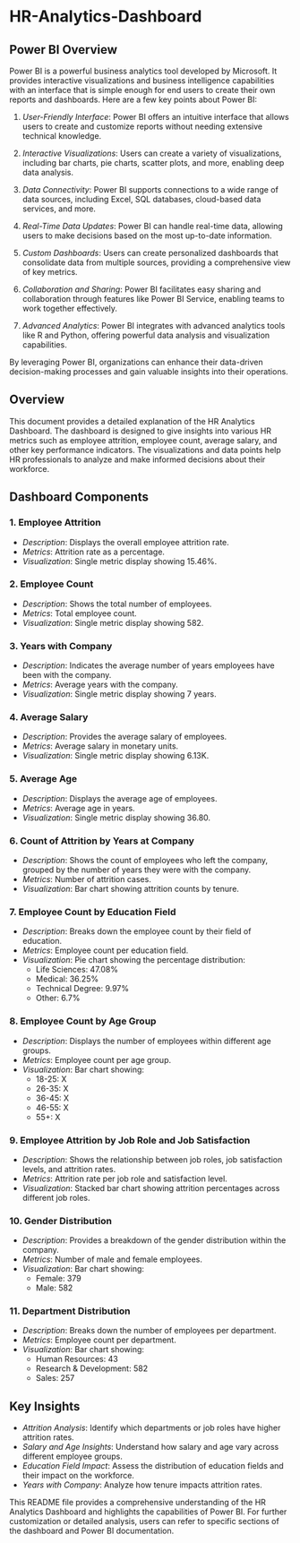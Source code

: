 # HR-Analytics-Dashboard

## Power BI Overview

Power BI is a powerful business analytics tool developed by Microsoft. It provides interactive visualizations and business intelligence capabilities with an interface that is simple enough for end users to create their own reports and dashboards. Here are a few key points about Power BI:

1. *User-Friendly Interface*: Power BI offers an intuitive interface that allows users to create and customize reports without needing extensive technical knowledge.

2. *Interactive Visualizations*: Users can create a variety of visualizations, including bar charts, pie charts, scatter plots, and more, enabling deep data analysis.

3. *Data Connectivity*: Power BI supports connections to a wide range of data sources, including Excel, SQL databases, cloud-based data services, and more.

4. *Real-Time Data Updates*: Power BI can handle real-time data, allowing users to make decisions based on the most up-to-date information.

5. *Custom Dashboards*: Users can create personalized dashboards that consolidate data from multiple sources, providing a comprehensive view of key metrics.

6. *Collaboration and Sharing*: Power BI facilitates easy sharing and collaboration through features like Power BI Service, enabling teams to work together effectively.

7. *Advanced Analytics*: Power BI integrates with advanced analytics tools like R and Python, offering powerful data analysis and visualization capabilities.

By leveraging Power BI, organizations can enhance their data-driven decision-making processes and gain valuable insights into their operations.


## Overview

This document provides a detailed explanation of the HR Analytics Dashboard. The dashboard is designed to give insights into various HR metrics such as employee attrition, employee count, average salary, and other key performance indicators. The visualizations and data points help HR professionals to analyze and make informed decisions about their workforce.

## Dashboard Components

### 1. Employee Attrition

- *Description*: Displays the overall employee attrition rate.
- *Metrics*: Attrition rate as a percentage.
- *Visualization*: Single metric display showing 15.46%.

### 2. Employee Count

- *Description*: Shows the total number of employees.
- *Metrics*: Total employee count.
- *Visualization*: Single metric display showing 582.

### 3. Years with Company

- *Description*: Indicates the average number of years employees have been with the company.
- *Metrics*: Average years with the company.
- *Visualization*: Single metric display showing 7 years.

### 4. Average Salary

- *Description*: Provides the average salary of employees.
- *Metrics*: Average salary in monetary units.
- *Visualization*: Single metric display showing 6.13K.

### 5. Average Age

- *Description*: Displays the average age of employees.
- *Metrics*: Average age in years.
- *Visualization*: Single metric display showing 36.80.

### 6. Count of Attrition by Years at Company

- *Description*: Shows the count of employees who left the company, grouped by the number of years they were with the company.
- *Metrics*: Number of attrition cases.
- *Visualization*: Bar chart showing attrition counts by tenure.

### 7. Employee Count by Education Field

- *Description*: Breaks down the employee count by their field of education.
- *Metrics*: Employee count per education field.
- *Visualization*: Pie chart showing the percentage distribution:
  - Life Sciences: 47.08%
  - Medical: 36.25%
  - Technical Degree: 9.97%
  - Other: 6.7%

### 8. Employee Count by Age Group

- *Description*: Displays the number of employees within different age groups.
- *Metrics*: Employee count per age group.
- *Visualization*: Bar chart showing:
  - 18-25: X
  - 26-35: X
  - 36-45: X
  - 46-55: X
  - 55+: X

### 9. Employee Attrition by Job Role and Job Satisfaction

- *Description*: Shows the relationship between job roles, job satisfaction levels, and attrition rates.
- *Metrics*: Attrition rate per job role and satisfaction level.
- *Visualization*: Stacked bar chart showing attrition percentages across different job roles.

### 10. Gender Distribution

- *Description*: Provides a breakdown of the gender distribution within the company.
- *Metrics*: Number of male and female employees.
- *Visualization*: Bar chart showing:
  - Female: 379
  - Male: 582

### 11. Department Distribution

- *Description*: Breaks down the number of employees per department.
- *Metrics*: Employee count per department.
- *Visualization*: Bar chart showing:
  - Human Resources: 43
  - Research & Development: 582
  - Sales: 257

## Key Insights

- *Attrition Analysis*: Identify which departments or job roles have higher attrition rates.
- *Salary and Age Insights*: Understand how salary and age vary across different employee groups.
- *Education Field Impact*: Assess the distribution of education fields and their impact on the workforce.
- *Years with Company*: Analyze how tenure impacts attrition rates.


This README file provides a comprehensive understanding of the HR Analytics Dashboard and highlights the capabilities of Power BI. For further customization or detailed analysis, users can refer to specific sections of the dashboard and Power BI documentation.

